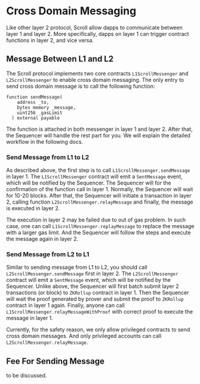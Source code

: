 # Cross Domain Messaging

Like other layer 2 protocol, Scroll allow dapps to communicate between layer 1 and layer 2. More specifically, dapps on layer 1 can trigger contract functions in layer 2, and vice versa.

## Message Between L1 and L2

The Scroll protocol implements two core contracts `L1ScrollMessenger` and `L2ScrollMessenger` to enable cross domain messaging. The only entry to send cross domain message is to call the following function:

```solidity
function sendMessage(
    address _to,
    bytes memory _message,
    uint256 _gasLimit
  ) external payable
```

The function is attached in both messenger in layer 1 and layer 2. After that, the Sequencer will handle the rest part for you. We will explain the detailed workflow in the following docs.

### Send Message from L1 to L2

As described above, the first step is to call `L1ScrollMessenger.sendMessage` in layer 1. The `L1ScrollMessenger` contract will emit a `SentMessage` event, which will be notified by the Sequencer. The Sequencer will for the confirmation of the function call in layer 1. Normally, the Sequencer will wait for 10-20 blocks. After that, the Sequencer will initiate a transaction in layer 2, calling function `L2ScrollMessenger.relayMessage` and finally, the message is executed in layer 2.

The execution in layer 2 may be failed due to out of gas problem. In such case, one can call `L1ScrollMessenger.replayMessage` to replace the message with a larger gas limit. And the Sequencer will follow the steps and execute the message again in layer 2.

### Send Message from L2 to L1

Similar to sending message from L1 to L2, you should call `L2ScrollMessenger.sendMessage` first in layer 2. The `L2ScrollMessenger` contract will emit a `SentMessage` event, which will be notified by the Sequencer. Unlike above, the Sequencer will first batch submit layer 2 transactions (or block) to `ZKRollup` contract in layer 1. Then the Sequencer will wait the proof generated by prover and submit the proof to `ZKRollup` contract in layer 1 again. Finally, anyone can call `L1ScrollMessenger.relayMessageWithProof` with correct proof to execute the message in layer 1.

Currently, for the safety reason, we only allow privileged contracts to send cross domain messages. And only privileged accounts can call `L2ScrollMessenger.relayMessage`.

## Fee For Sending Message

to be discussed.
